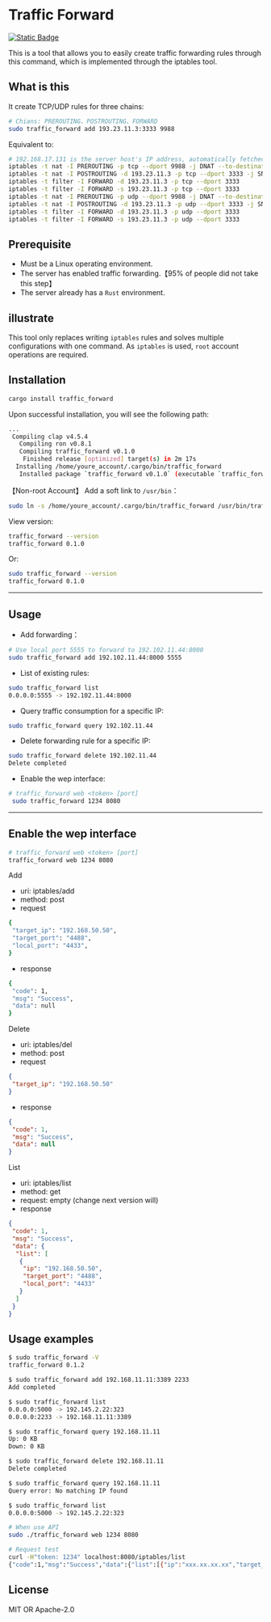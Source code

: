 # Traffic Forward

[![Static Badge](https://img.shields.io/badge/crates.io-traffic_forward_0.1.5-blue)](https://crates.io/crates/traffic_forward)

This is a tool that allows you to easily create traffic forwarding rules through this command, which is implemented through the iptables tool.

## What is this

It create TCP/UDP rules for three chains:

```bash
# Chians: PREROUTING、POSTROUTING、FORWARD
sudo traffic_forward add 193.23.11.3:3333 9988
```

Equivalent to:

```bash
# 192.168.17.131 is the server host's IP address, automatically fetched.
iptables -t nat -I PREROUTING -p tcp --dport 9988 -j DNAT --to-destination 193.23.11.3:3333
iptables -t nat -I POSTROUTING -d 193.23.11.3 -p tcp --dport 3333 -j SNAT --to-source 192.168.17.131
iptables -t filter -I FORWARD -d 193.23.11.3 -p tcp --dport 3333
iptables -t filter -I FORWARD -s 193.23.11.3 -p tcp --dport 3333
iptables -t nat -I PREROUTING -p udp --dport 9988 -j DNAT --to-destination 193.23.11.3:3333
iptables -t nat -I POSTROUTING -d 193.23.11.3 -p udp --dport 3333 -j SNAT --to-source 192.168.17.131
iptables -t filter -I FORWARD -d 193.23.11.3 -p udp --dport 3333
iptables -t filter -I FORWARD -s 193.23.11.3 -p udp --dport 3333
```

## Prerequisite

* Must be a Linux operating environment.
* The server has enabled traffic forwarding.【95% of people did not take this step】
* The server already has a `Rust` environment.

## illustrate

This tool only replaces writing `iptables` rules and solves multiple configurations with one command. As `iptables` is used, `root` account operations are required.

## Installation

```bash
cargo install traffic_forward
```

Upon successful installation, you will see the following path:

```bash
...
 Compiling clap v4.5.4
   Compiling ron v0.8.1
   Compiling traffic_forward v0.1.0
    Finished release [optimized] target(s) in 2m 17s
  Installing /home/youre_account/.cargo/bin/traffic_forward
   Installed package `traffic_forward v0.1.0` (executable `traffic_forward`)
```

【Non-root Account】 Add a soft link to `/usr/bin`：

``` bash
sudo ln -s /home/youre_account/.cargo/bin/traffic_forward /usr/bin/traffic_forward
```

View version:

``` bash
traffic_forward --version
traffic_forward 0.1.0
```

Or:

``` bash
sudo traffic_forward --version
traffic_forward 0.1.0
```

---

## Usage

* Add forwarding：

```bash
# Use local port 5555 to forward to 192.102.11.44:8000
sudo traffic_forward add 192.102.11.44:8000 5555
```

* List of existing rules:

``` bash
sudo traffic_forward list
0.0.0.0:5555 -> 192.102.11.44:8000
```

* Query traffic consumption for a specific IP:

``` bash
sudo traffic_forward query 192.102.11.44
```

* Delete forwarding rule for a specific IP:

``` bash
sudo traffic_forward delete 192.102.11.44
Delete completed
```

* Enable the wep interface:

``` bash
# traffic_forward web <token> [port]
 sudo traffic_forward 1234 8080
```

---

## Enable the wep interface

```bash
# traffic_forward web <token> [port]
traffic_forward web 1234 8080
```

Add

* uri: iptables/add
* method: post
* request

``` bash
{
 "target_ip": "192.168.50.50",
 "target_port": "4488",
 "local_port": "4433",
}
```

* response

``` bash
{
 "code": 1,
 "msg": "Success",
 "data": null
}
```

Delete

* uri: iptables/del
* method: post
* request

``` json
{
 "target_ip": "192.168.50.50"
}
```

* response

``` json
{
 "code": 1,
 "msg": "Success",
 "data": null
}
```

List

* uri: iptables/list
* method: get
* request: empty (change next version will)
* response

``` json
{
 "code": 1,
 "msg": "Success",
 "data": {
  "list": [
   {
    "ip": "192.168.50.50",
    "target_port": "4488",
    "local_port": "4433"
   }
  ]
 }
}
```

## Usage examples

``` bash
$ sudo traffic_forward -V
traffic_forward 0.1.2

$ sudo traffic_forward add 192.168.11.11:3389 2233
Add completed

$ sudo traffic_forward list
0.0.0.0:5000 -> 192.145.2.22:323
0.0.0.0:2233 -> 192.168.11.11:3389

$ sudo traffic_forward query 192.168.11.11
Up: 0 KB 
Down: 0 KB

$ sudo traffic_forward delete 192.168.11.11
Delete completed

$ sudo traffic_forward query 192.168.11.11
Query error: No matching IP found

$ sudo traffic_forward list
0.0.0.0:5000 -> 192.145.2.22:323

# When use API 
sudo ./traffic_forward web 1234 8080

# Request test
curl -H"token: 1234" localhost:8080/iptables/list
{"code":1,"msg":"Success","data":{"list":[{"ip":"xxx.xx.xx.xx","target_port":"12581","local_port":"49204"}]}}
```

## License

MIT OR Apache-2.0
